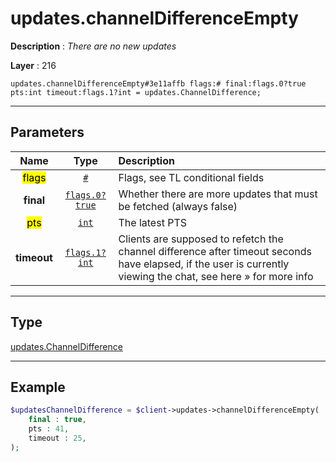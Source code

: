 # updates.channelDifferenceEmpty

**Description** : *There are no new updates*

**Layer** : 216

```tl
updates.channelDifferenceEmpty#3e11affb flags:# final:flags.0?true pts:int timeout:flags.1?int = updates.ChannelDifference;
```

---

## Parameters

| Name | Type | Description |
| :---: | :---: | :--- |
| <mark>flags</mark> | [`#`](type/#) | Flags, see TL conditional fields |
| **final** | [`flags.0?true`](type/true) | Whether there are more updates that must be fetched (always false) |
| <mark>pts</mark> | [`int`](type/int) | The latest PTS |
| **timeout** | [`flags.1?int`](type/int) | Clients are supposed to refetch the channel difference after timeout seconds have elapsed, if the user is currently viewing the chat, see here » for more info |

---

## Type

[updates.ChannelDifference](type/updates.ChannelDifference)

---

## Example

```php
$updatesChannelDifference = $client->updates->channelDifferenceEmpty(
	final : true,
	pts : 41,
	timeout : 25,
);
```